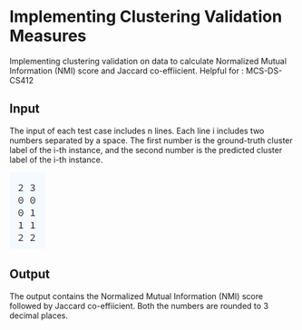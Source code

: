 # Implementing Clustering Validation Measures
Implementing clustering validation on data to calculate Normalized Mutual Information (NMI) score and Jaccard co-effiicient.
Helpful for : MCS-DS-CS412


## Input
The input of each test case includes n lines. Each line i includes two numbers separated by a space. The first number is the ground-truth cluster label of the i-th instance, and the second number is the predicted cluster label of the i-th instance.

<img src="images/input.png">

## Output
The output contains the Normalized Mutual Information (NMI) score followed by Jaccard co-effiicient. Both the numbers are rounded to 3 decimal places.


